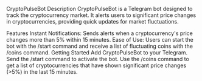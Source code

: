 CryptoPulseBot
Description
CryptoPulseBot is a Telegram bot designed to track the cryptocurrency market. It alerts users to significant price changes in cryptocurrencies, providing quick updates for market fluctuations.

Features
Instant Notifications: Sends alerts when a cryptocurrency's price changes more than 5% within 15 minutes.
Ease of Use: Users can start the bot with the /start command and receive a list of fluctuating coins with the /coins command.
Getting Started
Add CryptoPulseBot to your Telegram.
Send the /start command to activate the bot.
Use the /coins command to get a list of cryptocurrencies that have shown significant price changes (>5%) in the last 15 minutes.
